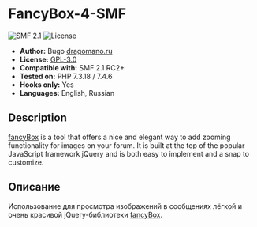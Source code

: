 # FancyBox-4-SMF
![SMF 2.1](https://img.shields.io/badge/SMF-2.1-blue.svg?style=flat&color=ed6033)
![License](https://img.shields.io/github/license/dragomano/fancybox-4-smf)

* **Author:** Bugo [dragomano.ru](https://dragomano.ru/mods/fancybox-4-smf)
* **License:** [GPL-3.0](https://github.com/dragomano/FancyBox-4-SMF/blob/master/LICENSE)
* **Compatible with:** SMF 2.1 RC2+
* **Tested on:** PHP 7.3.18 / 7.4.6
* **Hooks only:** Yes
* **Languages:** English, Russian

## Description
[fancyBox](https://fancyapps.com/fancybox/3/) is a tool that offers a nice and elegant way to add zooming functionality for images on your forum. It is built at the top of the popular JavaScript framework jQuery and is both easy to implement and a snap to customize.

## Описание
Использование для просмотра изображений в сообщениях лёгкой и очень красивой jQuery-библиотеки [fancyBox](https://fancyapps.com/fancybox/3/).